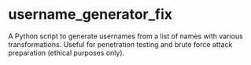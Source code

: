 # username_generator_fix
A Python script to generate usernames from a list of names with various transformations. Useful for penetration testing and brute force attack preparation (ethical purposes only).
